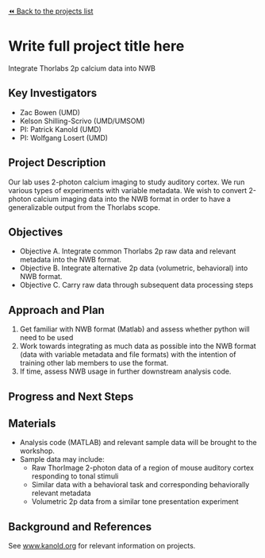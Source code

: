 [:rewind: Back to the projects list](../../README.md#ProjectsList)

<!-- For information on how to write GitHub .md files see https://guides.github.com/features/mastering-markdown/ -->

# Write full project title here

Integrate Thorlabs 2p calcium data into NWB

## Key Investigators

- Zac Bowen (UMD)
- Kelson Shilling-Scrivo (UMD/UMSOM)
- PI: Patrick Kanold (UMD)
- PI: Wolfgang Losert (UMD)

## Project Description

<!-- Add a short paragraph describing the project. -->
Our lab uses 2-photon calcium imaging to study auditory cortex. We run various types of experiments with variable metadata. We wish to convert 2-photon calcium imaging data into the NWB format in order to have a generalizable output from the Thorlabs scope.

## Objectives

- Objective A. Integrate common Thorlabs 2p raw data and relevant metadata into the NWB format.
- Objective B. Integrate alternative 2p data (volumetric, behavioral) into NWB format.
- Objective C. Carry raw data through subsequent data processing steps

## Approach and Plan

1. Get familiar with NWB format (Matlab) and assess whether python will need to be used
2. Work towards integrating as much data as possible into the NWB format (data with variable metadata and file formats) with the intention of training other lab members to use the format.
3. If time, assess NWB usage in further downstream analysis code.

## Progress and Next Steps

<!--Populate this section as you are making progress before/during/after the hackathon-->
<!--Describe the progress you have made on the project,e.g., which objectives you have achieved and how.-->
<!--Describe the next steps you are planning to take to complete the project.-->

## Materials

- Analysis code (MATLAB) and relevant sample data will be brought to the workshop.
- Sample data may include:
  - Raw ThorImage 2-photon data of a region of mouse auditory cortex responding to tonal stimuli
  - Similar data with a behavioral task and corresponding behaviorally relevant metadata
  - Volumetric 2p data from a similar tone presentation experiment

## Background and References

See www.kanold.org for relevant information on projects.



